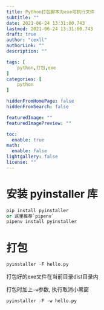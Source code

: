 ```yaml
---
title: Python打包脚本为exe可执行文件
subtitle: ""
date: 2021-06-24 13:31:00.743
lastmod: 2021-06-24 13:31:00.743
draft: true
author: "cexll"
authorLink: ""
description: ""

tags: [
    python,打包,exe
]
categories: [
    python
]

hiddenFromHomePage: false
hiddenFromSearch: false

featuredImage: ""
featuredImagePreview: ""

toc:
  enable: true
math:
  enable: false
lightgallery: false
license: ""
---
```


<!--more-->




# 安装 pyinstaller 库
```python
pip install pyinstaller
or 这里推荐`pipenv`
pipenv install pyinstaller
```

# 打包

```python
pyinstaller -F hello.py
```

打包好的exe文件在当前目录dist目录内

打包时加上`-w`参数, 执行取消小黑窗
```python
pyinstaller -F -w hello.py
```
